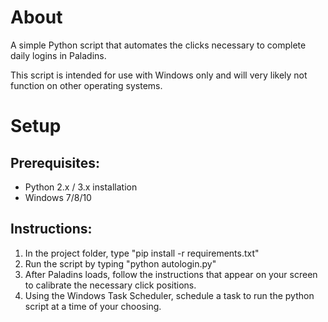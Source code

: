 # About

A simple Python script that automates the clicks necessary to complete daily logins in Paladins.

This script is intended for use with Windows only and will very likely not function on other operating systems.

# Setup

## Prerequisites:

+ Python 2.x / 3.x installation
+ Windows 7/8/10

## Instructions:

1. In the project folder, type "pip install -r requirements.txt"
2. Run the script by typing "python autologin.py"
3. After Paladins loads, follow the instructions that appear on your screen to calibrate the necessary click positions.
4. Using the Windows Task Scheduler, schedule a task to run the python script at a time of your choosing.
